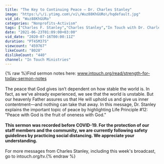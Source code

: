 ```yaml
---
title: "The Key to Continuing Peace – Dr. Charles Stanley"
image: "https:\/\/i.ytimg.com\/vi\/Wuz88KhGURo\/hqdefault.jpg"
vid_id: "Wuz88KhGURo"
categories: "Nonprofits-Activism"
tags: ["Charles F. Stanley","Charles Stanley","In Touch with Dr. Charles Stanley"]
date: "2021-06-23T01:09:00+03:00"
vid_date: "2020-07-16T00:00:11Z"
duration: "PT45M37S"
viewcount: "459767"
likeCount: "8028"
dislikeCount: "440"
channel: "In Touch Ministries"
---
```

{% raw %}Find sermon notes here: www.intouch.org/read/strength-for-today-sermon-notes<br /><br />The peace that God gives isn’t dependent on how stable the world is. In fact, as we've already experienced, we see that the world is unstable. But our heavenly Father assures us that He will uphold us and give us inner contentment—and nothing can take that away.  In this message, Dr. Stanley explains the important topic of peace by highlighting Life Principle #12: &quot;Peace with God is the fruit of oneness with God.&quot;<br /><br />**This sermon was recorded before COVID-19. For the protection of our staff members and the community, we are currently following safety guidelines by practicing social distancing. We appreciate your understanding.**<br /><br />For more messages from Charles Stanley, including this week's broadcast, go to intouch.org/tv.{% endraw %}
